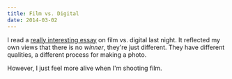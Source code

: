 ```yaml
---
title: Film vs. Digital
date: 2014-03-02
---
```


I read a [really interesting essay](http://blog.mingthein.com/2014/01/26/film-diaries-choosing-film-or-digital-and-a-little-rationale/) on film vs. digital last night. It reflected my own views that there is no _winner_, they're just different. They have different qualities, a different process for making a photo.

However, I just feel more alive when I'm shooting film.
